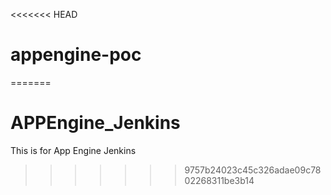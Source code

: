 <<<<<<< HEAD
# appengine-poc
=======
# APPEngine_Jenkins
This is for App Engine Jenkins
>>>>>>> 9757b24023c45c326adae09c7802268311be3b14
